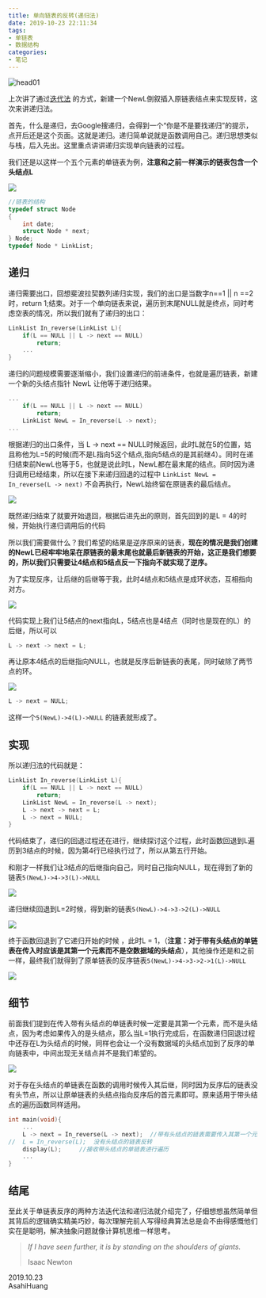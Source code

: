 ```yaml
---
title: 单向链表的反转(递归法)
date: 2019-10-23 22:11:34
tags:
- 单链表
- 数据结构
categories:
- 笔记
---
```


![head01](https://images-asahih-com.s3.ap-northeast-1.amazonaws.com/blog/2020/04/04/head01.jpg)

上次讲了通过[迭代法]( [https://blog.asahih.com/单向链表的反转//) 的方式，新建一个NewL倒叙插入原链表结点来实现反转，这次来讲递归法。



<!--more-->

首先，什么是递归，去Google搜递归，会得到一个“你是不是要找递归”的提示，点开后还是这个页面。这就是递归。递归简单说就是函数调用自己。递归思想类似与栈，后入先出。这里重点讲讲递归实现单向链表的过程。

我们还是以这样一个五个元素的单链表为例，**注意和之前一样演示的链表包含一个头结点L**

![](https://pan.asahih.com/images/2019/10/27/oTS3qmY5J0/1.png)

```c
//链表的结构
typedef struct Node
{
    int date;
    struct Node * next;
} Node;
typedef Node * LinkList;
```

## 递归

递归需要出口，回想斐波拉契数列递归实现，我们的出口是当数字n==1 || n ==2 时，return 1;结束。对于一个单向链表来说，遍历到末尾NULL就是终点，同时考虑空表的情况，所以我们就有了递归的出口：

```c
LinkList In_reverse(LinkList L){
    if(L == NULL || L -> next == NULL)
        return;
    ...
}
```

递归的问题规模需要逐渐缩小，我们设置递归的前进条件，也就是遍历链表，新建一个新的头结点指针 NewL 让他等于递归结果。

```c
...
    if(L == NULL || L -> next == NULL)
        return;
	LinkList NewL = In_reverse(L -> next);
...
```

根据递归的出口条件，当 L -> next == NULL时候返回，此时L就在5的位置，姑且称他为L=5的时候(而不是L指向5这个结点,指向5结点的是其前继4）。同时在递归结束前NewL也等于5，也就是说此时L，NewL都在最末尾的结点。同时因为递归调用已经结束，所以在接下来递归回退的过程中 `LinkList NewL = In_reverse(L -> next)` 不会再执行，NewL始终留在原链表的最后结点。

![](https://pan.asahih.com/images/2019/10/27/OBDVXQKnKz/2.png)

既然递归结束了就要开始退回，根据后进先出的原则，首先回到的是L = 4的时候，开始执行递归调用后的代码

所以我们需要做什么？我们希望的结果是逆序原来的链表，**现在的情况是我们创建的NewL已经牢牢地呆在原链表的最末尾也就最后新链表的开始，这正是我们想要的，所以我们只需要让4结点和5结点反一下指向不就实现了逆序。**

为了实现反序，让后继的后继等于我，此时4结点和5结点是成环状态，互相指向对方。

![](https://pan.asahih.com/images/2019/10/27/YHgwjazckt/3.png)

代码实现上我们让5结点的next指向L，5结点也是4结点（同时也是现在的L）的后继，所以可以

```c
L -> next -> next = L;
```

再让原本4结点的后继指向NULL，也就是反序后新链表的表尾，同时破除了两节点的环。

![](https://pan.asahih.com/images/2019/10/27/cmhfDq1Okf/4.png)

```c
L -> next = NULL;
```

这样一个`5(NewL)->4(L)->NULL` 的链表就形成了。

## 实现

所以递归法的代码就是：

```c
LinkList In_reverse(LinkList L){
    if(L == NULL || L -> next == NULL)
        return;
    LinkList NewL = In_reverse(L -> next);
    L -> next -> next = L;
    L -> next = NULL;
}
```

代码结束了，递归的回退过程还在进行，继续探讨这个过程，此时函数回退到L遍历到3结点的时候，因为第4行已经执行过了，所以从第五行开始。

和刚才一样我们让3结点的后继指向自己，同时自己指向NULL，现在得到了新的链表`5(NewL)->4->3(L)->NULL`

![](https://pan.asahih.com/images/2019/10/27/IzJvh7mbpq/5.png)

递归继续回退到L=2时候，得到新的链表`5(NewL)->4->3->2(L)->NULL`

![](https://pan.asahih.com/images/2019/10/27/h45aSDMwCc/6.png)

终于函数回退到了它递归开始的时候 ，此时L = 1，（**注意：对于带有头结点的单链表在传入时应该是其第一个元素而不是空数据域的头结点**），其他操作还是和之前一样，最终我们就得到了原单链表的反序链表`5(NewL)->4->3->2->1(L)->NULL`

![](https://pan.asahih.com/images/2019/10/27/90F3rAA6SN/7.png)

## 细节

前面我们提到在传入带有头结点的单链表时候一定要是其第一个元素，而不是头结点，因为考虑如果传入的是头结点，那么当L=1执行完成后，在函数递归回退过程中还存在L为头结点的时候，同样也会让一个没有数据域的头结点加到了反序的单向链表中，中间出现无关结点并不是我们希望的。

![](https://pan.asahih.com/images/2019/10/27/IOvtdSvdP4/8.png)

对于存在头结点的单链表在函数的调用时候传入其后继，同时因为反序后的链表没有头节点，所以让原单链表的头结点指向反序后的首元素即可。原来适用于带头结点的遍历函数同样适用。

```c
int main(void){
    ...
    L -> next = In_reverse(L -> next);	//带有头结点的链表需要传入其第一个元素
//	L = In_reverse(L);	没有头结点的链表反转
   	display(L);		//接收带头结点的单链表进行遍历
    ...
}
```

## 结尾

至此关于单链表反序的两种方法迭代法和递归法就介绍完了，仔细想想虽然简单但其背后的逻辑确实精美巧妙，每次理解完前人写得经典算法总是会不由得感慨他们实在是聪明，解决抽象问题就像计算机思维一样思考。

> *If I have seen further, it is by standing on the shoulders of giants.*
>
> Isaac Newton

2019.10.23  
AsahiHuang






